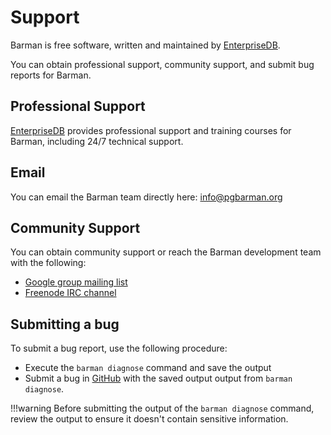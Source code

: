 
# Support
Barman is free software, written and maintained by [EnterpriseDB](https://www.enterprisedb.com/).  

You can obtain professional support, community support, and submit bug reports for Barman.


## Professional Support
[EnterpriseDB](https://www.enterprisedb.com/) provides professional support and training courses for Barman, including 24/7 technical support.

## Email

You can email the Barman team directly here:  info@pgbarman.org

## Community Support

You can obtain community support or reach the Barman development team with the following:

- [Google group mailing list](https://groups.google.com/group/pgbarman)
- [Freenode IRC channel](irc://irc.freenode.net/barman)

## Submitting a bug

To submit a bug report, use the following procedure:

-   Execute the `barman diagnose` command and save the output
-   Submit a bug in [GitHub](https://github.com/EnterpriseDB/barman/issues) with the saved output output from `barman diagnose`.

!!!warning
    Before submitting the output of the `barman diagnose` command, review the output to ensure it doesn't contain sensitive information.

